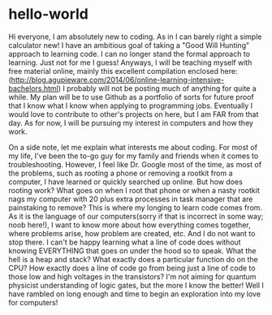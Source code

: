 # hello-world

Hi everyone,
  I am absolutely new to coding. As in I can barely right a simple calculator new! I have an ambitious goal of taking a "Good Will Hunting" approach to learning code. I can no longer stand the formal approach to learning. Just not for me I guess! Anyways, I will be teaching myself with free material online, mainly this excellent compilation enclosed here: (http://blog.agupieware.com/2014/06/online-learning-intensive-bachelors.html)
  I probably will not be posting much of anything for quite a while. My plan will be to use Github as a portfolio of sorts for future proof that I know what I know when applying to programming jobs. Eventually I would love to contribute to other's projects on here, but I am FAR from that day. As for now, I will be pursuing my interest in computers and how they work.
  
  
  On a side note, let me explain what interests me about coding. For most of my life, I've been the to-go guy for my family and friends when it comes to troubleshooting. However, I feel like Dr. Google most of the time, as most of the problems, such as rooting a phone or removing a rootkit from a computer, I have learned or quickly searched up online. But how does rooting work? What goes on when I root that phone or when a nasty rootkit nags my computer with 20 plus extra processes in task manager that are painstaking to remove? This is where my longing to learn code comes from. As it is the language of our computers(sorry if that is incorrect in some way; noob here!), I want to know more about how everything comes together, where problems arise, how problem are created, etc. And I do not want to stop there. I can't be happy learning what a line of code does without knowing EVERYTHING that goes on under the hood so to speak. What the hell is a heap and stack? What exactly does a particular function do on the CPU? How exactly does a line of code go from being just a line of code to those low and high voltages in the transistors? I'm not aiming for quantum physicist understanding of logic gates, but the more I know the better! Well I have rambled on long enough and time to begin an exploration into my love for computers!
